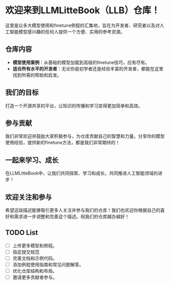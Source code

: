 # 欢迎来到LLMLitteBook（LLB）仓库！

这里是众多大模型使用和finetune例程的汇集地，旨在为开发者、研究者以及对人工智能模型感兴趣的任何人提供一个方便、实用的参考资源。

## 仓库内容

- **模型使用案例**：从基础的模型加载到高级的finetune技巧，应有尽有。
- **适合所有水平的开发者**：无论你是初学者还是经验丰富的开发者，都能在这里找到所需的帮助和启发。

## 我们的目标

打造一个开源共享的平台，让知识的传播和学习变得更加简单和高效。

## 参与贡献

我们非常欢迎并鼓励大家积极参与，为仓库贡献自己的智慧和力量。分享你的模型使用经验，提供新的finetune方法，都是我们非常期待的！

## 一起来学习、成长

在LLMLitteBook中，让我们共同探索、学习和成长，共同推进人工智能领域的进步！

## 欢迎关注和参与

希望这段描述能够吸引更多人关注并参与我们的仓库！我们也欢迎你根据自己的喜好和需求进一步调整和完善这个描述。祝我们的仓库越办越好！

## TODO List

- [ ] 上传更多模型和例程。
- [ ] 指定提交规范
- [ ] 完善文档和示例代码。
- [ ] 添加例程使用指南和常见问题解答。
- [ ] 优化仓库结构和布局。
- [ ] 邀请更多贡献者参与。
